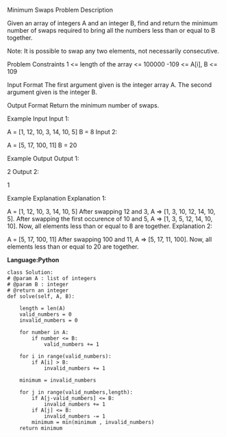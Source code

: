 Minimum Swaps
Problem Description

Given an array of integers A and an integer B, find and return the minimum number of swaps required to bring all the numbers less than or equal to B together.

Note: It is possible to swap any two elements, not necessarily consecutive.



Problem Constraints
1 <= length of the array <= 100000
-109 <= A[i], B <= 109



Input Format
The first argument given is the integer array A.
The second argument given is the integer B.



Output Format
Return the minimum number of swaps.



Example Input
Input 1:

 A = [1, 12, 10, 3, 14, 10, 5]
 B = 8
Input 2:

 A = [5, 17, 100, 11]
 B = 20


Example Output
Output 1:

 2
Output 2:

 1


Example Explanation
Explanation 1:

 A = [1, 12, 10, 3, 14, 10, 5]
 After swapping  12 and 3, A => [1, 3, 10, 12, 14, 10, 5].
 After swapping  the first occurence of 10 and 5, A => [1, 3, 5, 12, 14, 10, 10].
 Now, all elements less than or equal to 8 are together.
Explanation 2:

 A = [5, 17, 100, 11]
 After swapping 100 and 11, A => [5, 17, 11, 100].
 Now, all elements less than or equal to 20 are together.


 **Language:Python**

    class Solution:
    # @param A : list of integers
    # @param B : integer
    # @return an integer
    def solve(self, A, B):
        
        length = len(A)
        valid_numbers = 0
        invalid_numbers = 0
        
        for number in A:
            if number <= B:
                valid_numbers += 1
                
        for i in range(valid_numbers):
            if A[i] > B:
                invalid_numbers += 1
                
        minimum = invalid_numbers
        
        for j in range(valid_numbers,length):
            if A[j-valid_numbers] <= B:
                invalid_numbers += 1
            if A[j] <= B:
                invalid_numbers -= 1
            minimum = min(minimum , invalid_numbers)
        return minimum